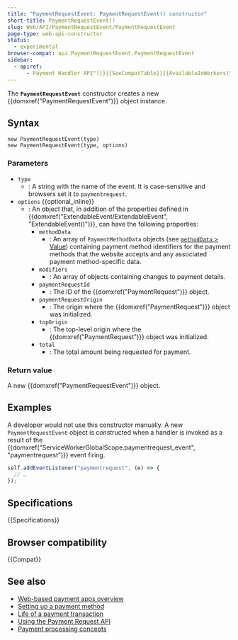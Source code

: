 ```yaml
---
title: "PaymentRequestEvent: PaymentRequestEvent() constructor"
short-title: PaymentRequestEvent()
slug: Web/API/PaymentRequestEvent/PaymentRequestEvent
page-type: web-api-constructor
status:
  - experimental
browser-compat: api.PaymentRequestEvent.PaymentRequestEvent
sidebar:
  - apiref:
      - Payment Handler API")}}{{SeeCompatTable}}{{AvailableInWorkers("service
---
```


The **`PaymentRequestEvent`** constructor creates a new {{domxref("PaymentRequestEvent")}} object instance.

## Syntax

```js-nolint
new PaymentRequestEvent(type)
new PaymentRequestEvent(type, options)
```

### Parameters

- `type`
  - : A string with the name of the event.
    It is case-sensitive and browsers set it to `paymentrequest`.
- `options` {{optional_inline}}
  - : An object that, in addition of the properties defined in {{domxref("ExtendableEvent/ExtendableEvent", "ExtendableEvent()")}}, can have the following properties:
    - `methodData`
      - : An array of `PaymentMethodData` objects (see [`methodData` > Value](/en-US/docs/Web/API/PaymentRequestEvent/methodData#value)) containing payment method identifiers for the payment methods
        that the website accepts and any associated payment method-specific data.
    - `modifiers`
      - : An array of objects containing changes to payment details.
    - `paymentRequestId`
      - : The ID of the {{domxref("PaymentRequest")}} object.
    - `paymentRequestOrigin`
      - : The origin where the {{domxref("PaymentRequest")}} object was initialized.
    - `topOrigin`
      - : The top-level origin where the {{domxref("PaymentRequest")}} object was initialized.
    - `total`
      - : The total amount being requested for payment.

### Return value

A new {{domxref("PaymentRequestEvent")}} object.

## Examples

A developer would not use this constructor manually. A new `PaymentRequestEvent` object is constructed when a handler is invoked as a result of the {{domxref("ServiceWorkerGlobalScope.paymentrequest_event", "paymentrequest")}} event firing.

```js
self.addEventListener("paymentrequest", (e) => {
  // …
});
```

## Specifications

{{Specifications}}

## Browser compatibility

{{Compat}}

## See also

- [Web-based payment apps overview](https://web.dev/articles/web-based-payment-apps-overview)
- [Setting up a payment method](https://web.dev/articles/setting-up-a-payment-method)
- [Life of a payment transaction](https://web.dev/articles/life-of-a-payment-transaction)
- [Using the Payment Request API](/en-US/docs/Web/API/Payment_Request_API/Using_the_Payment_Request_API)
- [Payment processing concepts](/en-US/docs/Web/API/Payment_Request_API/Concepts)

